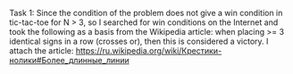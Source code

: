 Task 1:
Since the condition of the problem does not give a win condition in tic-tac-toe for N > 3, so I searched for win conditions on the Internet and took the following as a basis from the Wikipedia article: when placing >= 3 identical signs in a row (crosses or), then this is considered a victory.
I attach the article: https://ru.wikipedia.org/wiki/Крестики-нолики#Более_длинные_линии
